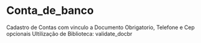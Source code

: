 # Conta_de_banco
Cadastro de Contas com vinculo a Documento Obrigatorio, Telefone e Cep opcionais
Ultilização de Biblioteca: validate_docbr
